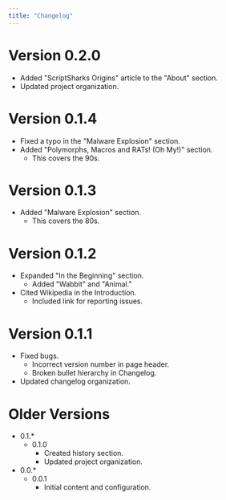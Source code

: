 ```yaml
---
title: "Changelog"
---
```


# Version 0.2.0
* Added "ScriptSharks Origins" article to the "About" section.
* Updated project organization.

# Version 0.1.4
* Fixed a typo in the "Malware Explosion" section.
* Added "Polymorphs, Macros and RATs! (Oh My!)" section.
    * This covers the 90s.

# Version 0.1.3
* Added "Malware Explosion" section.
    * This covers the 80s.

# Version 0.1.2
* Expanded "In the Beginning" section.
    * Added "Wabbit" and "Animal."
* Cited Wikipedia in the Introduction.
    * Included link for reporting issues.

# Version 0.1.1
* Fixed bugs.
    * Incorrect version number in page header.
    * Broken bullet hierarchy in Changelog.
* Updated changelog organization.

# Older Versions

* 0.1.*
    * 0.1.0
        * Created history section.
        * Updated project organization.
* 0.0.*
    * 0.0.1
        * Initial content and configuration.